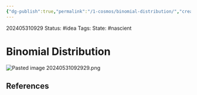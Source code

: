 ```yaml
---
{"dg-publish":true,"permalink":"/1-cosmos/binomial-distribution/","created":"2025-01-22T11:17:14.045-05:00","updated":"2024-05-31T09:29:31.300-04:00"}
---
```


202405310929
Status: #idea
Tags: 
State: #nascient
# Binomial Distribution
![Pasted image 20240531092929.png](/img/user/3.%20Black%20Holes/Files/Pasted%20image%2020240531092929.png)


## References
